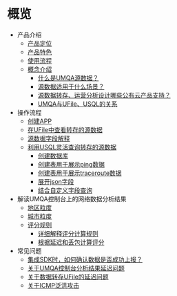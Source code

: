 # 概览

* 产品介绍
  * [产品定位]()
  * [产品特色]()
  * [使用流程]()
  * [概念介绍]()
    * [什么是UMQA源数据？]()
    * [源数据适用于什么场景？]()
    * [源数据转存、运营分析设计哪些公有云产品支持？]()
    * [UMQA与UFile、USQL的关系]()
* 操作流程 
  * [创建APP]()
  * [在UFile中查看转存的源数据]()
  * [源数据字段解释]()
  * [利用USQL灵活查询转存的源数据]()
    * [创建数据库]()
    * [创建表用于展示ping数据]()
    * [创建表用于展示traceroute数据]()
    * [展开json字段]()
    * [结合自定义字段查询]()
* 解读UMQA控制台上的网络数据分析结果
  * [地区粒度]()
  * [城市粒度]()
  * [评分规则]()
    * [详细解释评分计算规则]()
    * [根据延迟和丢包计算评分]()
* 常见问题
  * [集成SDK时，如何确认数据是否成功上报？]()
  * [关于UMQA控制台分析结果延迟问题]()
  * [关于数据转存UFile的延迟问题]()
  * [关于ICMP泛洪攻击]()